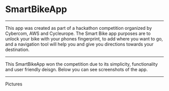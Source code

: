 # SmartBikeApp
___
This app was created as part of a hackathon competition organized by Cybercom, AWS and Cycleurope.
The Smart Bike app purposes are to unlock your bike with your phones fingerprint, to add where you want to go, and a navigation 
tool will help you and give you directions towards your destination.
___
This SmartBikeApp won the competition due to its simplicity, functionality and user friendly deisgn. Below you can see
screenshots of the app.
___
Pictures
